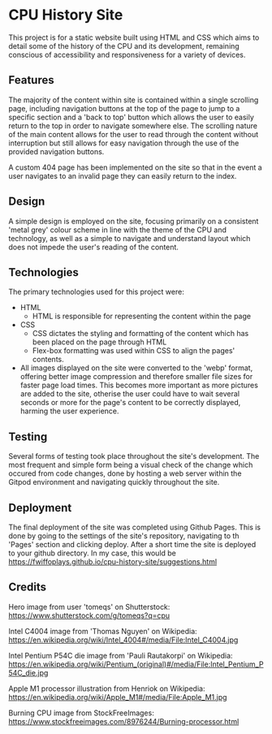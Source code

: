 # CPU History Site

This project is for a static website built using HTML and CSS which aims to detail some of the history of the CPU and its development, remaining conscious of accessibility and responsiveness for a variety of devices.

## Features

The majority of the content within site is contained within a single scrolling page, including navigation buttons at the top of the page to jump to a specific section and a 'back to top' button which allows the user to easily return to the top in order to navigate somewhere else. The scrolling nature of the main content allows for the user to read through the content without interruption but still allows for easy navigation through the use of the provided navigation buttons.

A custom 404 page has been implemented on the site so that in the event a user navigates to an invalid page they can easily return to the index.


## Design

A simple design is employed on the site, focusing primarily on a consistent 'metal grey' colour scheme in line with the theme of the CPU and technology, as well as a simple to navigate and understand layout which does not impede the user's reading of the content.


## Technologies

The primary technologies used for this project were:

- HTML
  - HTML is responsible for representing the content within the page
- CSS
  - CSS dictates the styling and formatting of the content which has been placed on the page through HTML
  - Flex-box formatting was used within CSS to align the pages' contents.
- All images displayed on the site were converted to the 'webp' format, offering better image compression and therefore smaller file sizes for faster page load times. This becomes more important as more pictures are added to the site, otherise the user could have to wait several seconds or more for the page's content to be correctly displayed, harming the user experience.


## Testing

Several forms of testing took place throughout the site's development. The most frequent and simple form being a visual check of the change which occured from code changes, done by hosting a web server within the Gitpod environment and navigating quickly throughout the site.


## Deployment

The final deployment of the site was completed using Github Pages. This is done by going to the settings of the site's repository, navigating to th 'Pages' section and clicking deploy. After a short time the site is deployed to your github directory. In my case, this would be 
https://fwiffoplays.github.io/cpu-history-site/suggestions.html


## Credits

Hero image from user 'tomeqs' on Shutterstock: https://www.shutterstock.com/g/tomeqs?q=cpu

Intel C4004 image from 'Thomas Nguyen' on Wikipedia: https://en.wikipedia.org/wiki/Intel_4004#/media/File:Intel_C4004.jpg

Intel Pentium P54C die image from 'Pauli Rautakorpi' on Wikipedia: https://en.wikipedia.org/wiki/Pentium_(original)#/media/File:Intel_Pentium_P54C_die.jpg

Apple M1 processor illustration from Henriok on Wikipedia: https://en.wikipedia.org/wiki/Apple_M1#/media/File:Apple_M1.jpg

Burning CPU image from StockFreeImages: https://www.stockfreeimages.com/8976244/Burning-processor.html